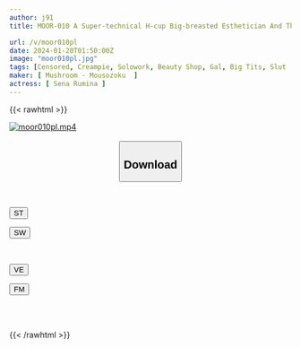 ```yaml
---
author: j91
title: MOOR-010 A Super-technical H-cup Big-breasted Esthetician And The Store Manager's Fierce Sex Training Until The Morning Rumina Sena

url: /v/moor010pl
date: 2024-01-20T01:50:00Z
image: "moor010pl.jpg"
tags: [Censored, Creampie, Solowork, Beauty Shop, Gal, Big Tits, Slut	]
maker: [ Mushroom - Mousozoku  ]
actress: [ Sena Rumina ]
---
```



{{< rawhtml >}}

<div class="video" data-videoid="JYWP2mz6a9hjlYz">
    <a href="javascript:;">
        <img src="/v/moor010pl/moor010pl.jpg" width="WIDTH" height="HEIGHT" alt="moor010pl.mp4" loading="lazy">
    </a>
</div>

<script type="text/javascript" src="https://j91.asia/asset/on-demand-st.js"></script>

<br>
  <link rel="stylesheet" href="https://j91.asia/asset/bs5.css">
  
  <center>
  <button class="btn btn-primary" type="button" data-bs-toggle="collapse" data-bs-target=".multi-collapse" aria-expanded="false" aria-controls="multiCollapseExample1 multiCollapseExample2"><h2>Download</h2></button></center>
</p>
<div class="row">
  <div class="col">
    <div class="collapse multi-collapse" id="multiCollapseExample1">
      <div class="card card-body">
	      	      <br>
<div class="buttons">  
<p><a href="https://streamtape.to/v/JYWP2mz6a9hjlYz" target="_blank"><button class="btn-hover color-3"><i class="fa fa-download"></i> ST</button></a></p>
<p><a href="https://flaswish.com/66h1coud01g4" target="_blank"><button class="btn-hover color-2"><i class="fa fa-download"></i> SW</button></a></p></div>
    </div>
  </div>
</div>
  <div class="col">
    <div class="collapse multi-collapse" id="multiCollapseExample2">
      <div class="card card-body">
	      <br>
<div class="buttons">
<p><a href="javascript:;" target="_blank"><button class="btn-hover color-9"><i class="fa fa-download"></i> VE</button></a></p>
<p><a href="javascript:;" target="_blank"><button class="btn-hover color-8"><i class="fa fa-download"></i> FM</button></a></p></div>
<br><br>
      </div>
    </div>
  </div>
</div>

{{< /rawhtml >}}